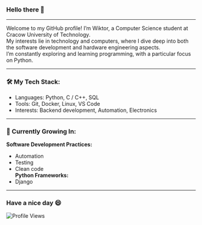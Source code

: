 ### Hello there 👋
---
Welcome to my GitHub profile! I’m Wiktor, a Computer Science student at Cracow University of Technology.<br>
My interests lie in technology and computers, where I dive deep into both the software development and hardware engineering aspects.<br>
I’m constantly exploring and learning programming, with a particular focus on Python.

---

### 🛠️ My Tech Stack:

- Languages: Python, C / C++, SQL<br>
- Tools: Git, Docker, Linux, VS Code<br> 
- Interests: Backend development, Automation, Electronics

---
### 🌱 Currently Growing In:

**Software Development Practices:** 
- Automation
- Testing
- Clean code<br>
**Python Frameworks:**
- Django
---
### Have a nice day 😄

![Profile Views](https://komarev.com/ghpvc/?username=PotatoZip&color=blue)
